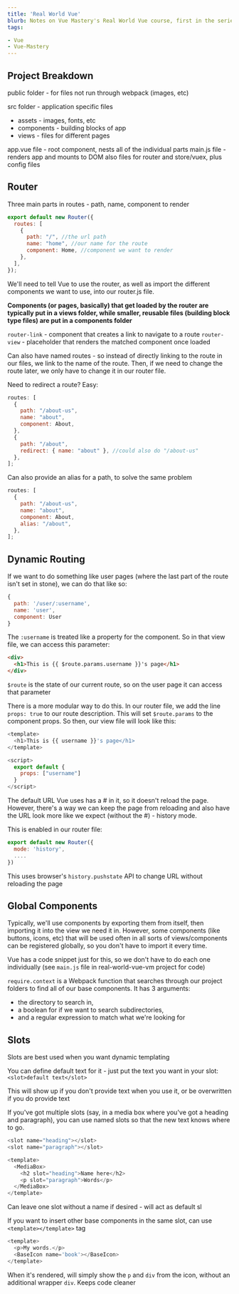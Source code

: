 ```yaml
---
title: 'Real World Vue'
blurb: Notes on Vue Mastery's Real World Vue course, first in the series
tags:

- Vue
- Vue-Mastery
---
```


## Project Breakdown

public folder - for files not run through webpack (images, etc)

src folder - application specific files

- assets - images, fonts, etc
- components - building blocks of app
- views - files for different pages

app.vue file - root component, nests all of the individual parts
main.js file - renders app and mounts to DOM
also files for router and store/vuex, plus config files

## Router

Three main parts in routes - path, name, component to render

```js
export default new Router({
  routes: [
    {
      path: "/", //the url path
      name: "home", //our name for the route
      component: Home, //component we want to render
    },
  ],
});
```

We'll need to tell Vue to use the router, as well as import the different components we want to use, into our router.js file.

**Components (or pages, basically) that get loaded by the router are typically put in a views folder, while smaller, reusable files (building block type files) are put in a components folder**

`router-link` - component that creates a link to navigate to a route
`router-view` - placeholder that renders the matched component once loaded

Can also have named routes - so instead of directly linking to the route in our files, we link to the name of the route. Then, if we need to change the route later, we only have to change it in our router file.

Need to redirect a route? Easy:

```js
routes: [
  {
    path: "/about-us",
    name: "about",
    component: About,
  },
  {
    path: "/about",
    redirect: { name: "about" }, //could also do "/about-us"
  },
];
```

Can also provide an alias for a path, to solve the same problem

```js
routes: [
  {
    path: "/about-us",
    name: "about",
    component: About,
    alias: "/about",
  },
];
```

## Dynamic Routing

If we want to do something like user pages (where the last part of the route isn't set in stone), we can do that like so:

```js
{
  path: '/user/:username',
  name: 'user',
  component: User
}
```

The `:username` is treated like a property for the component. So in that view file, we can access this parameter:

```html
<div>
  <h1>This is {{ $route.params.username }}'s page</h1>
</div>
```

`$route` is the state of our current route, so on the user page it can access that parameter

There is a more modular way to do this. In our router file, we add the line `props: true` to our route description. This will set `$route.params` to the component props. So then, our view file will look like this:

```js
<template>
  <h1>This is {{ username }}'s page</h1>
</template>

<script>
  export default {
    props: ["username"]
  }
</script>
```

The default URL Vue uses has a # in it, so it doesn't reload the page. However, there's a way we can keep the page from reloading and also have the URL look more like we expect (without the #) - history mode.

This is enabled in our router file:

```js
export default new Router({
  mode: 'history',
  ....
})
```

This uses browser's `history.pushstate` API to change URL without reloading the page

## Global Components

Typically, we'll use components by exporting them from itself, then importing it into the view we need it in. However, some components (like buttons, icons, etc) that will be used often in all sorts of views/components can be registered globally, so you don't have to import it every time.

Vue has a code snippet just for this, so we don't have to do each one individually
(see `main.js` file in real-world-vue-vm project for code)

`require.context` is a Webpack function that searches through our project folders to find all of our base components. It has 3 arguments:

- the directory to search in,
- a boolean for if we want to search subdirectories,
- and a regular expression to match what we're looking for

## Slots

Slots are best used when you want dynamic templating

You can define default text for it - just put the text you want in your slot:
`<slot>default text</slot>`

This will show up if you don't provide text when you use it, or be overwritten if you do provide text

If you've got multiple slots (say, in a media box where you've got a heading and paragraph), you can use named slots so that the new text knows where to go.

```js
<slot name="heading"></slot>
<slot name="paragraph"></slot>

<template>
  <MediaBox>
    <h2 slot="heading">Name here</h2>
    <p slot="paragraph">Words</p>
  </MediaBox>
</template>
```

Can leave one slot without a name if desired - will act as default sl

If you want to insert other base components in the same slot, can use `<template></template>` tag

```js
<template>
  <p>My words.</p>
  <BaseIcon name='book'></BaseIcon>
</template>
```

When it's rendered, will simply show the `p` and `div` from the icon, without an additional wrapper `div`. Keeps code cleaner
